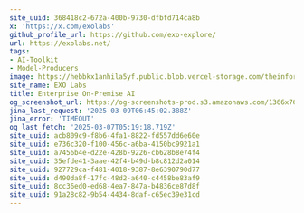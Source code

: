 ```yaml
---
site_uuid: 368418c2-672a-400b-9730-dfbfd714ca8b
x: 'https://x.com/exolabs'
github_profile_url: https://github.com/exo-explore/
url: https://exolabs.net/
tags:
- AI-Toolkit
- Model-Producers
image: https://hebbkx1anhila5yf.public.blob.vercel-storage.com/theinformation_logo-UpZgzlApi9eYGQgmLw1aPjRywGXjkz.jpeg
site_name: EXO Labs
title: Enterprise On-Premise AI
og_screenshot_url: https://og-screenshots-prod.s3.amazonaws.com/1366x768/80/false/f134fe6e6e3499157922d843be80cfe6b279a904ff225d8fd86c03891bf6c68a.jpeg
jina_last_request: '2025-03-09T06:45:02.388Z'
jina_error: 'TIMEOUT'
og_last_fetch: '2025-03-07T05:19:18.719Z'
site_uuid: acb809c9-f8b6-4fa1-8822-fd557dd6e60e
site_uuid: e736c320-f100-456c-a6ba-4150bc9921a1
site_uuid: a7456b4e-d22e-428b-9226-cb628b8e74f4
site_uuid: 35efde41-3aae-42f4-b49d-b8c812d2a014
site_uuid: 927729ca-f481-4018-9387-8e6390790d77
site_uuid: d490da8f-17fc-48d2-a640-c4458be83af9
site_uuid: 8cc36ed0-ed68-4ea7-847a-b4836ce87d8f
site_uuid: 91a28c82-9b54-4434-8daf-c65ec39e31cd
---
```


